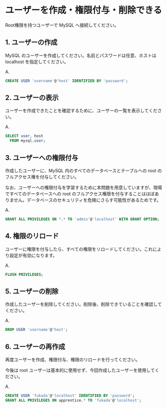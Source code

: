 # ユーザーを作成・権限付与・削除できる

Root権限を持つユーザーで MySQL へ接続してください。

## 1. ユーザーの作成

MySQL のユーザーを作成してください。名前とパスワードは任意、ホストは localhost を指定してください。

A. 
```sql
CREATE USER 'username'@'host' IDENTIFIED BY 'password';
```

## 2. ユーザーの表示

ユーザーを作成できたことを確認するために、ユーザーの一覧を表示してください。

A. 
```sql
SELECT user, host 
  FROM mysql.user;
```

## 3. ユーザーへの権限付与

作成したユーザーに、MySQL 内のすべてのデータベースとテーブルへの root のフルアクセス権を付与してください。

なお、ユーザーへの権限付与を学習するために本問題を用意していますが、現場ですべてのデータベースへの root のフルアクセス権限を付与することはほぼありません。データベースのセキュリティを危険にさらす可能性があるためです。

A. 
```sql
GRANT ALL PRIVILEGES ON *.* TO 'admin'@'localhost' WITH GRANT OPTION;
```

## 4. 権限のリロード

ユーザーに権限を付与したら、すべての権限をリロードしてください。これにより設定が有効になります。

A. 
```sql
FLUSH PRIVILEGES;
```

## 5. ユーザーの削除

作成したユーザーを削除してください。削除後、削除できていることを確認してください。

A. 
```sql
DROP USER 'username'@'host';
```

## 6. ユーザーの再作成

再度ユーザーを作成、権限付与、権限のリロードを行ってください。

今後は root ユーザーは基本的に使用せず、今回作成したユーザーを使用してください。

A. 
```sql
CREATE USER 'fukada'@'localhost' IDENTIFIED BY 'password'; 
GRANT ALL PRIVILEGES ON apprentice.* TO 'fukada'@'localhost';
```